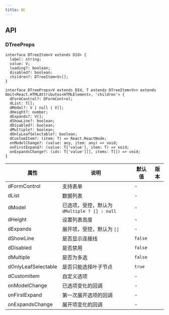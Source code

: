 ```yaml
---
title: 树
---
```


## API

### DTreeProps

```tsx
interface DTreeItem<V extends DId> {
  label: string;
  value: V;
  loading?: boolean;
  disabled?: boolean;
  children?: DTreeItem<V>[];
}

interface DTreeProps<V extends DId, T extends DTreeItem<V>> extends Omit<React.HTMLAttributes<HTMLElement>, 'children'> {
  dFormControl?: DFormControl;
  dList: T[];
  dModel?: V | null | V[];
  dHeight?: number;
  dExpands?: V[];
  dShowLine?: boolean;
  dDisabled?: boolean;
  dMultiple?: boolean;
  dOnlyLeafSelectable?: boolean;
  dCustomItem?: (item: T) => React.ReactNode;
  onModelChange?: (value: any, item: any) => void;
  onFirstExpand?: (value: T['value'], item: T) => void;
  onExpandsChange?: (ids: T['value'][], items: T[]) => void;
}
```

<!-- prettier-ignore-start -->
| 属性 | 说明 | 默认值 | 版本 | 
| --- | --- | --- | --- | 
| dFormControl | 支持表单 | - |  |
| dList | 数据列表 | - |  |
| dModel | 已选项，受控，默认为 `dMultiple ? [] : null` | - |  |
| dHeight | 设置列表高度 | - |  |
| dExpands | 展开项，受控，默认为 `[]` | - |  |
| dShowLine | 是否显示连接线 | `false` |  |
| dDisabled | 是否禁用 | `false` |  |
| dMultiple | 是否为多选 | `false` |  |
| dOnlyLeafSelectable | 是否只能选择叶子节点 | `true` |  |
| dCustomItem | 自定义选项 | - |  |
| onModelChange | 已选项变化的回调 | - |  |
| onFirstExpand | 第一次展开选项的回调 | - |  |
| onExpandsChange | 展开项变化的回调 | - |  |
<!-- prettier-ignore-end -->
